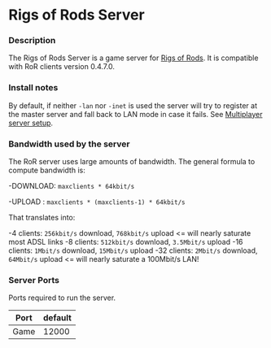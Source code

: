 # Rigs of Rods Server
### Description
The Rigs of Rods Server is a game server for [Rigs of Rods](https://www.rigsofrods.org/). It is compatible with RoR clients version 0.4.7.0. 

### Install notes
By default, if neither `-lan` nor `-inet` is used the server will try to register at the master server and fall back to LAN mode in case it fails. See [Multiplayer server setup](http://docs.rigsofrods.org/gameplay/multiplayer-server-setup/).

### Bandwidth used by the server
The RoR server uses large amounts of bandwidth. The general formula to compute bandwidth is:

-DOWNLOAD: `maxclients * 64kbit/s`

-UPLOAD : `maxclients * (maxclients-1) * 64kbit/s`

That translates into:

-4 clients: `256kbit/s` download, `768kbit/s` upload <= will nearly saturate most ADSL links
-8 clients: `512kbit/s` download, `3.5Mbit/s` upload
-16 clients: `1Mbit/s` download, `15Mbit/s` upload
-32 clients: `2Mbit/s` download, `64Mbit/s` upload <= will nearly saturate a 100Mbit/s LAN!


### Server Ports
Ports required to run the server.

| Port    | default |
|---------|---------|
| Game    | 12000   |
